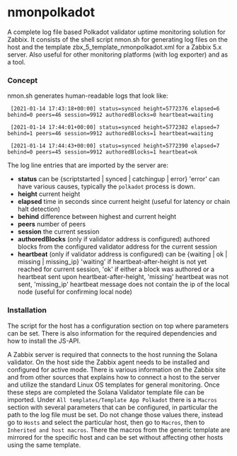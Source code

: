 # nmonpolkadot

A complete log file based Polkadot validator uptime monitoring solution for Zabbix. It consists of the shell script nmon.sh for generating log files on the host and the template zbx_5_template_nmonpolkadot.xml for a Zabbix 5.x server. Also useful for other monitoring platforms (with log exporter) and as a tool.

### Concept

nmon.sh generates human-readable logs that look like:

`
[2021-01-14 17:43:18+00:00] status=synced height=5772376 elapsed=6 behind=0 peers=46 session=9912 authoredBlocks=0 heartbeat=waiting`
 
`
[2021-01-14 17:44:01+00:00] status=synced height=5772382 elapsed=7 behind=1 peers=46 session=9912 authoredBlocks=1 heartbeat=waiting`
 
`
[2021-01-14 17:44:43+00:00] status=synced height=5772390 elapsed=7 behind=0 peers=45 session=9912 authoredBlocks=1 heartbeat=ok`

The log line entries that are imported by the server are:

* **status** can be {scriptstarted | synced | catchingup | error} 'error' can have various causes, typically the `polkadot` process is down.
* **height** current height
* **elapsed** time in seconds since current height (useful for latency or chain halt detection)
* **behind** difference between highest and current height
* **peers** number of peers
* **session** the current session 
* **authoredBlocks** (only if validator address is configured) authored blocks from the configured validator address for the current session
* **heartbeat** (only if validator address is configured) can be {waiting | ok | missing | missing_ip} 'waiting' if heartbeat-after-height is not yet reached for current session, 'ok' if either a block was authored or a heartbeat sent upon heartbeat-after-height, 'missing' heartbeat was not sent, 'missing_ip' heartbeat message does not contain the ip of the local node (useful for confirming local node)

### Installation

The script for the host has a configuration section on top where parameters can be set. There is also information for the required dependencies and how to install the JS-API.

A Zabbix server is required that connects to the host running the Solana validator. On the host side the Zabbix agent needs to be installed and configured for active mode. There is various information on the Zabbix site and from other sources that explains how to connect a host to the server and utilize the standard Linux OS templates for general monitoring. Once these steps are completed the Solana Validator template file can be imported. Under `All templates/Template App Polkadot` there is a `Macros` section with several parameters that can be configured, in particular the path to the log file must be set. Do not change those values there, instead go to `Hosts` and select the particular host, then go to `Macros`, then to `Inherited and host macros`. There the macros from the generic template are mirrored for the specific host and can be set without affecting other hosts using the same template.
